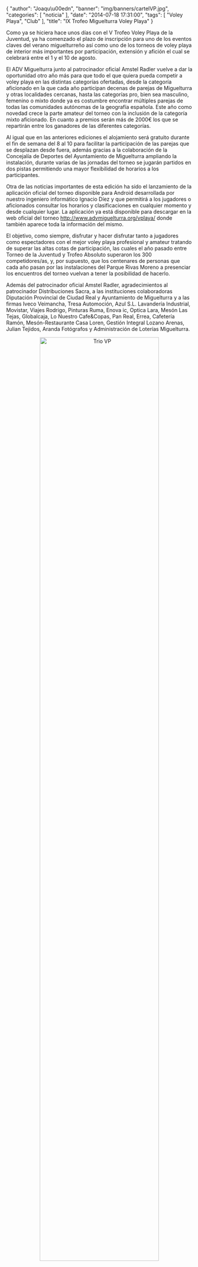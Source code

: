{
  "author": "Joaqu\u00edn", 
  "banner": "img/banners/cartelVP.jpg", 
  "categories": [
    "noticia"
  ], 
  "date": "2014-07-18 17:31:00", 
  "tags": [
    "Voley Playa", 
    "Club"
  ], 
  "title": "IX Trofeo Miguelturra Voley Playa"
}

Como ya se hiciera hace unos días con el V Trofeo Voley Playa de la Juventud, ya ha comenzado el plazo de inscripción para uno de los eventos claves del verano miguelturreño así como uno de los torneos de voley playa de interior más importantes por participación, extensión y afición el cual se celebrará entre el 1 y el 10 de agosto.

El ADV Miguelturra junto al patrocinador oficial Amstel Radler vuelve a dar la oportunidad otro año más para que todo el que quiera pueda competir a voley playa en las distintas categorías ofertadas, desde la categoría aficionado en la que cada año participan decenas de parejas de Miguelturra y otras localidades cercanas, hasta las categorías pro, bien sea masculino, femenino o mixto donde ya es costumbre encontrar múltiples parejas de todas las comunidades autónomas de la geografía española. Este año como novedad crece la parte amateur del torneo con la inclusión de la categoría mixto aficionado. En cuanto a premios serán más de 2000€ los que se repartirán entre los ganadores de las diferentes categorías.

Al igual que en las anteriores ediciones el alojamiento será gratuito durante el fin de semana del 8 al 10 para facilitar la participación de las parejas que se desplazan desde fuera, además gracias a la colaboración de la Concejalía de Deportes del Ayuntamiento de Miguelturra ampliando la instalación, durante varias de las jornadas del torneo se jugarán partidos en dos pistas permitiendo una mayor flexibilidad de horarios a los participantes.

Otra de las noticias importantes de esta edición ha sido el lanzamiento de la aplicación oficial del torneo disponible para Android desarrollada por nuestro ingeniero informático Ignacio Díez y que permitirá a los jugadores o aficionados consultar los horarios y clasificaciones en cualquier momento y desde cualquier lugar. La aplicación ya está disponible para descargar en la web oficial del torneo http://www.advmiguelturra.org/vplaya/ donde también aparece toda la información del mismo.

El objetivo, como siempre, disfrutar y hacer disfrutar tanto a jugadores como espectadores con el mejor voley playa profesional y amateur tratando de superar las altas cotas de participación, las cuales el año pasado entre Torneo de la Juventud y Trofeo Absoluto superaron los 300 competidores/as, y, por supuesto, que los centenares de personas que cada año pasan por las instalaciones del Parque Rivas Moreno a presenciar los encuentros del torneo vuelvan a tener la posibilidad de hacerlo.

Además del patrocinador oficial Amstel Radler, agradecimientos al patrocinador Distribuciones Sacra, a las instituciones colaboradoras Diputación Provincial de Ciudad Real y Ayuntamiento de Miguelturra y a las firmas Iveco Veimancha, Tresa Automoción, Azul S.L. Lavandería Industrial, Movistar, Viajes Rodrigo, Pinturas Ruma, Enova ic, Optica Lara, Mesón Las Tejas, Globalcaja, Lo Nuestro Cafe&Copas, Pan Real, Errea, Cafetería Ramón, Mesón-Restaurante Casa Loren, Gestión Integral Lozano Arenas, Julian Tejidos, Aranda Fotógrafos y Administración de Loterías Miguelturra.

<center>
<a target="_new" href="http://www.advmiguelturra.org/img/banners/cartelVP.jpg"> 
<img alt="Trio VP" width="80%" align="center" src="http://www.advmiguelturra.org/img/banners/cartelVP.jpg"/> </a> </center>

